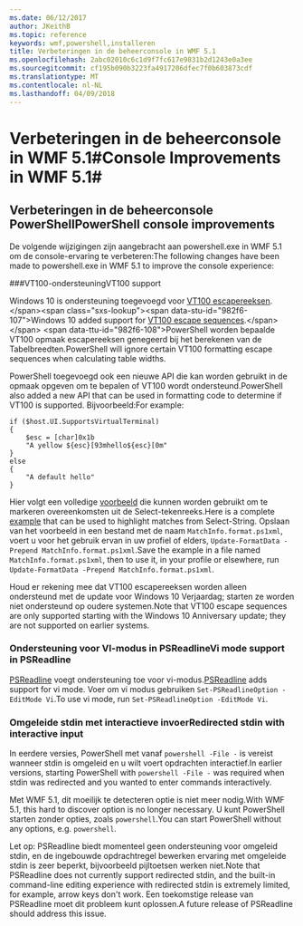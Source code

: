 ```yaml
---
ms.date: 06/12/2017
author: JKeithB
ms.topic: reference
keywords: wmf,powershell,installeren
title: Verbeteringen in de beheerconsole in WMF 5.1
ms.openlocfilehash: 2abc02010c6c1d9f7fc617e9831b2d1243e0a3ee
ms.sourcegitcommit: cf195b090b3223fa4917206dfec7f0b603873cdf
ms.translationtype: MT
ms.contentlocale: nl-NL
ms.lasthandoff: 04/09/2018
---
```

# <a name="console-improvements-in-wmf-51"></a><span data-ttu-id="982f6-103">Verbeteringen in de beheerconsole in WMF 5.1#</span><span class="sxs-lookup"><span data-stu-id="982f6-103">Console Improvements in WMF 5.1#</span></span>

## <a name="powershell-console-improvements"></a><span data-ttu-id="982f6-104">Verbeteringen in de beheerconsole PowerShell</span><span class="sxs-lookup"><span data-stu-id="982f6-104">PowerShell console improvements</span></span>

<span data-ttu-id="982f6-105">De volgende wijzigingen zijn aangebracht aan powershell.exe in WMF 5.1 om de console-ervaring te verbeteren:</span><span class="sxs-lookup"><span data-stu-id="982f6-105">The following changes have been made to powershell.exe in WMF 5.1 to improve the console experience:</span></span>

###<a name="vt100-support"></a><span data-ttu-id="982f6-106">VT100-ondersteuning</span><span class="sxs-lookup"><span data-stu-id="982f6-106">VT100 support</span></span>

<span data-ttu-id="982f6-107">Windows 10 is ondersteuning toegevoegd voor [VT100 escapereeksen](https://msdn.microsoft.com/en-us/library/windows/desktop/mt638032(v=vs.85).aspx).</span><span class="sxs-lookup"><span data-stu-id="982f6-107">Windows 10 added support for [VT100 escape sequences](https://msdn.microsoft.com/en-us/library/windows/desktop/mt638032(v=vs.85).aspx).</span></span>
<span data-ttu-id="982f6-108">PowerShell worden bepaalde VT100 opmaak escapereeksen genegeerd bij het berekenen van de Tabelbreedten.</span><span class="sxs-lookup"><span data-stu-id="982f6-108">PowerShell will ignore certain VT100 formatting escape sequences when calculating table widths.</span></span>

<span data-ttu-id="982f6-109">PowerShell toegevoegd ook een nieuwe API die kan worden gebruikt in de opmaak opgeven om te bepalen of VT100 wordt ondersteund.</span><span class="sxs-lookup"><span data-stu-id="982f6-109">PowerShell also added a new API that can be used in formatting code to determine if VT100 is supported.</span></span>
<span data-ttu-id="982f6-110">Bijvoorbeeld:</span><span class="sxs-lookup"><span data-stu-id="982f6-110">For example:</span></span>

```
if ($host.UI.SupportsVirtualTerminal)
{
    $esc = [char]0x1b
    "A yellow ${esc}[93mhello${esc}[0m"
}
else
{
    "A default hello"
}
```
<span data-ttu-id="982f6-111">Hier volgt een volledige [voorbeeld](https://gist.github.com/lzybkr/dcb973dccd54900b67783c48083c28f7) die kunnen worden gebruikt om te markeren overeenkomsten uit de Select-tekenreeks.</span><span class="sxs-lookup"><span data-stu-id="982f6-111">Here is a complete [example](https://gist.github.com/lzybkr/dcb973dccd54900b67783c48083c28f7) that can be used to highlight matches from Select-String.</span></span>
<span data-ttu-id="982f6-112">Opslaan van het voorbeeld in een bestand met de naam `MatchInfo.format.ps1xml`, voert u voor het gebruik ervan in uw profiel of elders, `Update-FormatData -Prepend MatchInfo.format.ps1xml`.</span><span class="sxs-lookup"><span data-stu-id="982f6-112">Save the example in a file named `MatchInfo.format.ps1xml`, then to use it, in your profile or elsewhere, run `Update-FormatData -Prepend MatchInfo.format.ps1xml`.</span></span>

<span data-ttu-id="982f6-113">Houd er rekening mee dat VT100 escapereeksen worden alleen ondersteund met de update voor Windows 10 Verjaardag; starten ze worden niet ondersteund op oudere systemen.</span><span class="sxs-lookup"><span data-stu-id="982f6-113">Note that VT100 escape sequences are only supported starting with the Windows 10 Anniversary update; they are not supported on earlier systems.</span></span>

### <a name="vi-mode-support-in-psreadline"></a><span data-ttu-id="982f6-114">Ondersteuning voor VI-modus in PSReadline</span><span class="sxs-lookup"><span data-stu-id="982f6-114">Vi mode support in PSReadline</span></span>

<span data-ttu-id="982f6-115">[PSReadline](https://github.com/lzybkr/PSReadLine) voegt ondersteuning toe voor vi-modus.</span><span class="sxs-lookup"><span data-stu-id="982f6-115">[PSReadline](https://github.com/lzybkr/PSReadLine) adds support for vi mode.</span></span> <span data-ttu-id="982f6-116">Voer om vi modus gebruiken `Set-PSReadlineOption -EditMode Vi`.</span><span class="sxs-lookup"><span data-stu-id="982f6-116">To use vi mode, run `Set-PSReadlineOption -EditMode Vi`.</span></span>

### <a name="redirected-stdin-with-interactive-input"></a><span data-ttu-id="982f6-117">Omgeleide stdin met interactieve invoer</span><span class="sxs-lookup"><span data-stu-id="982f6-117">Redirected stdin with interactive input</span></span>

<span data-ttu-id="982f6-118">In eerdere versies, PowerShell met vanaf `powershell -File -` is vereist wanneer stdin is omgeleid en u wilt voert opdrachten interactief.</span><span class="sxs-lookup"><span data-stu-id="982f6-118">In earlier versions, starting PowerShell with `powershell -File -` was required when stdin was redirected and you wanted to enter commands interactively.</span></span>

<span data-ttu-id="982f6-119">Met WMF 5.1, dit moeilijk te detecteren optie is niet meer nodig.</span><span class="sxs-lookup"><span data-stu-id="982f6-119">With WMF 5.1, this hard to discover option is no longer necessary.</span></span>
<span data-ttu-id="982f6-120">U kunt PowerShell starten zonder opties, zoals `powershell`.</span><span class="sxs-lookup"><span data-stu-id="982f6-120">You can start PowerShell without any options, e.g. `powershell`.</span></span>

<span data-ttu-id="982f6-121">Let op: PSReadline biedt momenteel geen ondersteuning voor omgeleid stdin, en de ingebouwde opdrachtregel bewerken ervaring met omgeleide stdin is zeer beperkt, bijvoorbeeld pijltoetsen werken niet.</span><span class="sxs-lookup"><span data-stu-id="982f6-121">Note that PSReadline does not currently support redirected stdin, and the built-in command-line editing experience with redirected stdin is extremely limited, for example, arrow keys don't work.</span></span>
<span data-ttu-id="982f6-122">Een toekomstige release van PSReadline moet dit probleem kunt oplossen.</span><span class="sxs-lookup"><span data-stu-id="982f6-122">A future release of PSReadline should address this issue.</span></span>